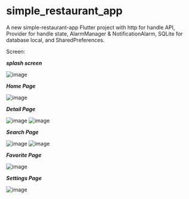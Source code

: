 # simple_restaurant_app

A new simple-restaurant-app Flutter project with http for handle API, Provider for handle state, AlarmManager & NotificationAlarm, SQLite for database local, and SharedPreferences.

Screen:

***splash screen***

![image](https://user-images.githubusercontent.com/50055726/181428758-127ba092-b417-44d4-8bbc-50b7d67da868.png)


***Home Page***

![image](https://user-images.githubusercontent.com/50055726/181428780-4197ebcb-49b3-4f64-851b-9e84f908cf5a.png)





***Detail Page***

![image](https://user-images.githubusercontent.com/50055726/181429617-3cd01ba3-b4a1-41dd-ac38-a765c37245db.png)
![image](https://user-images.githubusercontent.com/50055726/179700730-94390f83-a89c-4921-b87e-304dc8142c4a.png)





***Search Page***



![image](https://user-images.githubusercontent.com/50055726/179700818-b1e443a4-0a01-4021-b986-8053f7ff2e6b.png)
![image](https://user-images.githubusercontent.com/50055726/181429709-9949ccb1-5a7b-4c6c-b53e-6c1573295475.png)



***Favorite Page***



![image](https://user-images.githubusercontent.com/50055726/181429779-615e87fb-06e7-4dfb-9ef9-f798c5be56d6.png)






***Settings Page***


![image](https://user-images.githubusercontent.com/50055726/181429830-13d21507-22cc-4fad-9009-b3eb4390ca01.png)

